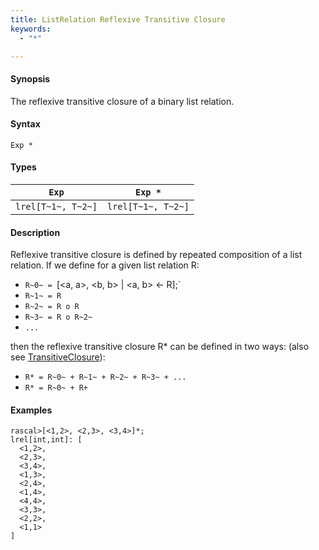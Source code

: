 ```yaml
---
title: ListRelation Reflexive Transitive Closure
keywords:
  - "*"

---
```


#### Synopsis

The reflexive transitive closure of a binary list relation.

#### Syntax

`Exp *`

#### Types


|`Exp`               | `Exp *`             |
| --- | --- |
| `lrel[T~1~, T~2~]` | `lrel[T~1~, T~2~]`  |


#### Description

Reflexive transitive closure is defined by repeated composition of a list relation.
If we define for a given list relation R:

*  `R~0~ = `[<a, a>, <b, b> | <a, b> <- R];`
*  `R~1~ = R`
*  `R~2~ = R o R`
*  `R~3~ = R o R~2~`
*  `...`


then the reflexive transitive closure R* can be defined in two ways:
(also see [TransitiveClosure](../../../../../Rascal/Expressions/Values/ListRelation/TransitiveClosure/index.md)):

*  `R* = R~0~ + R~1~ + R~2~ + R~3~ + ...`
*  `R* = R~0~ + R+`


#### Examples


```rascal-shell 
rascal>[<1,2>, <2,3>, <3,4>]*;
lrel[int,int]: [
  <1,2>,
  <2,3>,
  <3,4>,
  <1,3>,
  <2,4>,
  <1,4>,
  <4,4>,
  <3,3>,
  <2,2>,
  <1,1>
]
```


